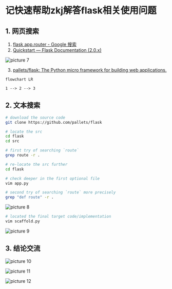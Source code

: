 # 记快速帮助zkj解答flask相关使用问题

## 1. 网页搜索

1. [flask app.router - Google 搜索](https://www.google.com.hk/search?q=flask+app.router&newwindow=1&ei=Fi79YYbYM4TXhwPhwJWwAg&ved=0ahUKEwiGu5DEl-b1AhWE62EKHWFgBSYQ4dUDCA4&uact=5&oq=flask+app.router&gs_lcp=Cgdnd3Mtd2l6EAMyBAgAEA0yBAgAEA0yBAgAEA0yBAgAEA0yBAgAEA0yBAgAEA0yBAgAEA0yBggAEA0QHjIGCAAQDRAeMgYIABANEB46BwgAEEcQsAM6CAgAEAcQChAeOgYIABAHEB46CAgAEAgQBxAeOgoIABAIEAcQChAeSgQIQRgASgQIRhgAUIwFWLcJYLwLaAJwAngAgAFviAGXBJIBAzAuNZgBAKABAcgBCsABAQ&sclient=gws-wiz)
2. [Quickstart — Flask Documentation (2.0.x)](https://flask.palletsprojects.com/en/2.0.x/quickstart/)

![picture 7](https://mark-vue-oss.oss-cn-hangzhou.aliyuncs.com/mark_assist-zkj-flask-route_record-1643984483891-0f7187484cd422c30d6de18e2cb2aea19786dc3e95b84c40a596c4b9ab13c55a.png)  

3. [pallets/flask: The Python micro framework for building web applications.](https://github.com/pallets/flask)

```mermaid
flowchart LR

1 --> 2 --> 3
```

## 2. 文本搜索

```sh
# download the source code
git clone https://github.com/pallets/flask

# locate the src
cd flask
cd src

# first try of searching `route`
grep route -r .

# re-locate the src further
cd flask

# check deeper in the first optional file
vim app.py

# second try of searching `route` more precisely
grep "def route" -r .
```

![picture 8](https://mark-vue-oss.oss-cn-hangzhou.aliyuncs.com/mark_assist-zkj-flask-route_record-1643984501881-353e063db98e0814a2518a78bf7d6f248ac95a121d2d504cdb549923a0188f3d.png)  

```sh
# located the final target code/implementation
vim scaffold.py
```

![picture 9](https://mark-vue-oss.oss-cn-hangzhou.aliyuncs.com/mark_assist-zkj-flask-route_record-1643984527294-dc1519301a720fef8331182e24f6b0a25a330e097586649d85ab79142d8ab537.png)  

## 3. 结论交流

![picture 10](https://mark-vue-oss.oss-cn-hangzhou.aliyuncs.com/mark_assist-zkj-flask-route_record-1643984554572-c9ddd502db33eda584f0ccd0c6f80b72d49022c6a49b3e8fcda40b30462f7257.png)  

![picture 11](https://mark-vue-oss.oss-cn-hangzhou.aliyuncs.com/mark_assist-zkj-flask-route_record-1643984564863-d51a90365cd121eb3ee341f6b2b35a015d05d2a36b455860904686851af9e5b2.png)  

![picture 12](https://mark-vue-oss.oss-cn-hangzhou.aliyuncs.com/mark_assist-zkj-flask-route_record-1643984573740-342a7594c01d3182231c565bccae26505114d2ab78da4e624ae1005f6ccee2c5.png)  
